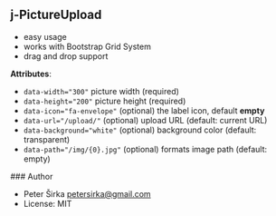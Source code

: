 ## j-PictureUpload

- easy usage
- works with Bootstrap Grid System
- drag and drop support

__Attributes__:

- `data-width="300"` picture width (required)
- `data-height="200"` picture height (required)
- `data-icon="fa-envelope"` (optional) the label icon, default __empty__
- `data-url="/upload/"` (optional) upload URL (default: current URL)
- `data-background="white"` (optional) background color (default: transparent)
- `data-path="/img/{0}.jpg"` (optional) formats image path (default: empty)

### Author

- Peter Širka <petersirka@gmail.com>
- License: MIT